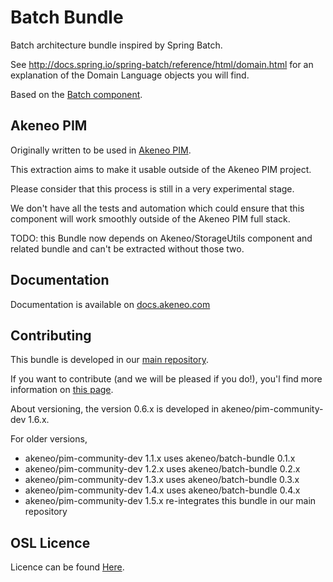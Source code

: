 Batch Bundle
============

Batch architecture bundle inspired by Spring Batch.

See http://docs.spring.io/spring-batch/reference/html/domain.html for an explanation of the Domain Language objects you will find.

Based on the [Batch component](https://github.com/akeneo/batch).

Akeneo PIM
----------

Originally written to be used in [Akeneo PIM](https://www.akeneo.com/).

This extraction aims to make it usable outside of the Akeneo PIM project.

Please consider that this process is still in a very experimental stage.

We don't have all the tests and automation which could ensure that this component will work smoothly outside of the Akeneo PIM full stack.

TODO: this Bundle now depends on Akeneo/StorageUtils component and related bundle and can't be extracted without those two.

Documentation
-------------

Documentation is available on [docs.akeneo.com](http://docs.akeneo.com)

Contributing
------------

This bundle is developed in our [main repository](https://github.com/akeneo/pim-community-dev).

If you want to contribute (and we will be pleased if you do!), you'l find more information on [this page](http://docs.akeneo.com/latest/contributing/index.html).

About versioning, the version 0.6.x is developed in akeneo/pim-community-dev 1.6.x.

For older versions,
 - akeneo/pim-community-dev 1.1.x uses akeneo/batch-bundle 0.1.x
 - akeneo/pim-community-dev 1.2.x uses akeneo/batch-bundle 0.2.x
 - akeneo/pim-community-dev 1.3.x uses akeneo/batch-bundle 0.3.x
 - akeneo/pim-community-dev 1.4.x uses akeneo/batch-bundle 0.4.x
 - akeneo/pim-community-dev 1.5.x re-integrates this bundle in our main repository

OSL Licence
-----------

Licence can be found [Here](https://github.com/akeneo/pim-community-dev/blob/master/LICENCE.txt).
